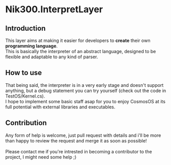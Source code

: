 ﻿# Nik300.InterpretLayer
## Introduction
This layer aims at making it easier for developers to <b>create</b> their own <b>programming language</b>. <br/>
This is basically the interpreter of an abstract language, designed to be flexible and adaptable to any kind of parser.

## How to use
That being said, the interpreter is in a very early stage and doesn't support anything, but a debug statement you can try yourself (check out the code in TestOS/Kernel.cs). <br/>
I hope to implement some basic staff asap for you to enjoy CosmosOS at its full potential with external libraries and executables. <br/>

## Contribution
Any form of help is welcome, just pull request with details and i'll be more than happy to review the request and merge it as soon as possible! <br/><br/>
Please contact me if you're intrested in becoming a contributor to the project, I might need some help ;)